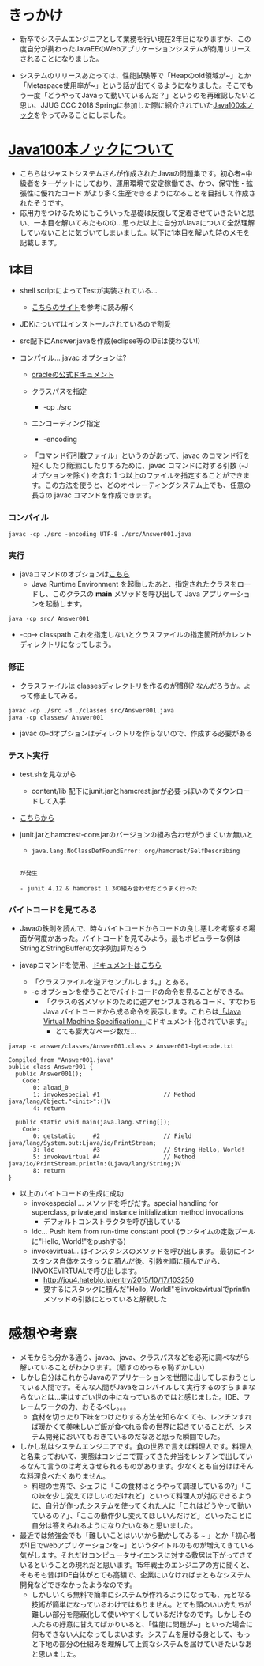 # きっかけ

- 新卒でシステムエンジニアとして業務を行い現在2年目になりますが、この度自分が携わったJavaEEのWebアプリケーションシステムが商用リリースされることになりました。

- システムのリリースあたっては、性能試験等で「Heapのold領域が~」とか「Metaspace使用率が~」という話が出てくるようになりました。そこでもう一度「どうやってJavaって動いているんだ？」というのを再確認したいと思い、JJUG CCC 2018 Springに参加した際に紹介されていた[Java100本ノック](https://www.slideshare.net/JSUXDesign/java100)をやってみることにしました。

# [Java100本ノックについて](https://www.slideshare.net/JSUXDesign/java100)

- こちらはジャストシステムさんが作成されたJavaの問題集です。初心者~中級者をターゲットにしており、運用環境で安定稼働でき、かつ、保守性・拡張性に優れたコード がより多く生産できるようになることを目指して作成されたそうです。
- 応用力をつけるためにもこういった基礎は反復して定着させていきたいと思い、一本目を解いてみたものの...思った以上に自分がJavaについて全然理解していないことに気づいてしまいました。以下に1本目を解いた時のメモを記載します。

## 1本目

- shell scriptによってTestが実装されている... 
  - [こちらのサイト](https://shellscript.sunone.me/tutorial.html)を参考に読み解く
- JDKについてはインストールされているので割愛
- src配下にAnswer.javaを作成(eclipse等のIDEは使わない!)

- コンパイル... javac オプションは?

  - [oracleの公式ドキュメント](https://docs.oracle.com/javase/jp/6/technotes/tools/windows/javac.html)

  - クラスパスを指定
    - -cp ./src
  - エンコーディング指定
    - -encoding
  - 「コマンド行引数ファイル」というのがあって、javac のコマンド行を短くしたり簡潔にしたりするために、javac コマンドに対する引数 (-J オプションを除く) を含む 1 つ以上のファイルを指定することができます。この方法を使うと、どのオペレーティングシステム上でも、任意の長さの javac コマンドを作成できます。

### コンパイル

```
javac -cp ./src -encoding UTF-8 ./src/Answer001.java
```

### 実行

- javaコマンドのオプションは[こちら](https://docs.oracle.com/javase/jp/1.3/tooldocs/win32/java.html)
  - Java Runtime Environment を起動したあと、指定されたクラスをロードし、このクラスの **main** メソッドを呼び出して Java アプリケーションを起動します。

```
java -cp src/ Answer001
```

- -cp→ classpath これを指定しないとクラスファイルの指定箇所がカレントディレクトリになってしまう。



### 修正

- クラスファイルは classesディレクトリを作るのが慣例? なんだろうか。よって修正してみる。

```
javac -cp ./src -d ./classes src/Answer001.java
java -cp classes/ Answer001
```

- javac の-dオプションはディレクトリを作らないので、作成する必要がある



### テスト実行

- test.shを見ながら

  - content/lib 配下にjunit.jarとhamcrest.jarが必要っぽいのでダウンロードして入手
    
- [こちらから](https://junit.org/junit4/)
    
- junit.jarとhamcrest-core.jarのバージョンの組み合わせがうまくいか無いと
  
  - ```
    java.lang.NoClassDefFoundError: org/hamcrest/SelfDescribing
  ```
  
  が発生
  
  - junit 4.12 & hamcrest 1.3の組み合わせだとうまく行った

### バイトコードを見てみる

- Javaの鉄則を読んで、時々バイトコードからコードの良し悪しを考察する場面が何度かあった。バイトコードを見てみよう。最もポピュラーな例はStringとStringBufferの文字列加算だろう

- javapコマンドを使用、[ドキュメントはこちら](https://docs.oracle.com/javase/jp/6/technotes/tools/windows/javap.html)
  - 「クラスファイルを逆アセンブルします。」とある。
  - -c オプションを使うことでバイトコードの命令を見ることができる。
    - 「クラスの各メソッドのために逆アセンブルされるコード、すなわち Java バイトコードから成る命令を表示します。これらは[「Java Virtual Machine Specification」](http://java.sun.com/docs/books/vmspec/)にドキュメント化されています。」
      - とても膨大なページ数だ...

```
javap -c answer/classes/Answer001.class > Answer001-bytecode.txt
```

```
Compiled from "Answer001.java"
public class Answer001 {
  public Answer001();
    Code:
       0: aload_0
       1: invokespecial #1                  // Method java/lang/Object."<init>":()V
       4: return

  public static void main(java.lang.String[]);
    Code:
       0: getstatic     #2                  // Field java/lang/System.out:Ljava/io/PrintStream;
       3: ldc           #3                  // String Hello, World!
       5: invokevirtual #4                  // Method java/io/PrintStream.println:(Ljava/lang/String;)V
       8: return
}
```

- 以上のバイトコードの生成に成功
  - invokespecial … メソッドを呼びだす。special handling for superclass, private,and instance initialization method invocations
    - デフォルトコンストラクタを呼び出している
  - ldc... Push item from run-time constant pool (ランタイムの定数プールに"Hello, World!"をpushする)
  - invokevirtual... はインスタンスのメソッドを呼び出します。 最初にインスタンス自体をスタックに積んだ後、引数を順に積んでから、INVOKEVIRTUALで呼び出します。
    - http://jou4.hateblo.jp/entry/2015/10/17/103250
    - 要するにスタックに積んだ"Hello, World!"をinvokevirtualでprintlnメソッドの引数にとっていると解釈した


# 感想や考察
- メモからも分かる通り、javac、java、クラスパスなどを必死に調べながら解いていることがわかります。（晒すのめっちゃ恥ずかしい）
- しかし自分はこれからJavaのアプリケーションを世間に出してしまおうとしている人間です。そんな人間がJavaをコンパイルして実行するのすらままならないとは...実はすごい世の中になっているのではと感じました。IDE、フレームワークの力、おそるべし。。。
    - 食材を切ったり下味をつけたりする方法を知らなくても、レンチンすれば暖かくて美味しいご飯が食べれる食の世界に起きていることが、システム開発においてもおきているのだなあと思った瞬間でした。
- しかし私はシステムエンジニアです。食の世界で言えば料理人です。料理人と名乗っておいて、実態はコンビニで買ってきた弁当をレンチンで出しているなんて言うのは考えさせられるものがあります。少なくとも自分ははそんな料理食べたくありません。
    - 料理の世界で、シェフに「この食材はとうやって調理しているの?」「この味を少し変えてほしいのだけれど」といって料理人が対応できるように、自分が作ったシステムを使ってくれた人に「これはどうやって動いているの？」、「ここの動作少し変えてほしいんだけど」といったことに自分は答えられるようになりたいなあと思いました。
- 最近では勉強会でも「難しいことはいいから動かしてみる ~ 」とか「初心者が1日でwebアプリケーションを~」というタイトルのものが増えてきている気がします。それだけコンピュータサイエンスに対する敷居は下がってきているということの現れだと思います。15年戦士のエンジニアの方に聞くと、そもそも昔はIDE自体がとても高額で、企業にいなければまともなシステム開発などできなかったようなのです。
    - しかしいくら無料で簡単にシステムが作れるようになっても、元となる技術が簡単になっているわけではありません。とても頭のいい方たちが難しい部分を隠蔽化して使いやすくしているだけなのです。しかしその人たちの好意に甘えてばかりいると、「性能に問題が~」といった場合に何もできない人になってしまいます。システムを届ける身として、もっと下地の部分の仕組みを理解して上質なシステムを届けていきたいなあと思いました。